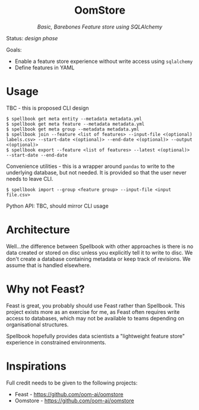 <h1 align="center">OomStore</h1>
<p align="center">
    <em>Basic, Barebones Feature store using SQLAlchemy</em>
</p>

Status: _design phase_

Goals:

*  Enable a feature store experience without write access using `sqlalchemy`
*  Define features in YAML

# Usage

TBC - this is proposed CLI design

```console
$ spellbook get meta entity --metadata metadata.yml
$ spellbook get meta feature --metadata metadata.yml
$ spellbook get meta group --metadata metadata.yml
$ spellbook join --feature <list of features> --input-file <(optional) labels.csv> --start-date <(optional)> --end-date <(optional)> --output <(optional)>
$ spellbook export --feature <list of features> --latest <(optional)> --start-date --end-date
```

Convenience utilities - this is a wrapper around `pandas` to write to the underlying database, but not needed. It is provided so that the user never needs to leave CLI.

```console
$ spellbook import --group <feature group> --input-file <input file.csv>
```

Python API: TBC, should mirror CLI usage

# Architecture

Well...the difference between Spellbook with other approaches is there is no data created or stored on disc unless you explicitly tell it to write to disc. We don't create a database containing metadata or keep track of revisions. We assume that is handled elsewhere.

# Why not Feast?

Feast is great, you probably should use Feast rather than Spellbook. This project exists more as an exercise for me, as Feast often requires write access to databases, which may not be available to teams depending on organisational structures. 

Spellbook hopefully provides data scientists a "lightweight feature store" experience in constrained environments.

# Inspirations

Full credit needs to be given to the following projects:

*  Feast - https://github.com/oom-ai/oomstore
*  Oomstore - https://github.com/oom-ai/oomstore
